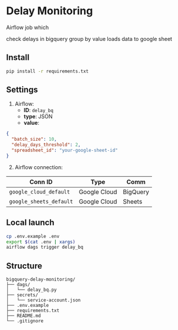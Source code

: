 # Delay Monitoring

Airflow job which

check delays in bigquery
group by value
loads data to google sheet

## Install

```bash
pip install -r requirements.txt
```
## Settings

1. Airflow:  
   - **ID**: `delay_bq`
   - **type**: JSON
   - **value**:

```json
{
  "batch_size": 10,
  "delay_days_threshold": 2,
  "spreadsheet_id": "your-google-sheet-id"
}
```

2. Airflow connection:

| Conn ID               | Type           | Comm                 |
|-----------------------|----------------|--------------------------------|
| `google_cloud_default` | Google Cloud   | BigQuery         |
| `google_sheets_default` | Google Cloud  | Sheets    |

## Local launch

```bash
cp .env.example .env
export $(cat .env | xargs)
airflow dags trigger delay_bq
```

## Structure

```
bigquery-delay-monitoring/
├── dags/
│   └── delay_bq.py
├── secrets/
│   └── service-account.json
├── .env.example
├── requirements.txt
├── README.md
└── .gitignore
